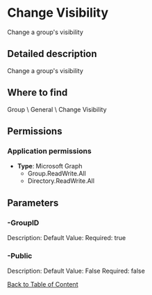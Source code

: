 # Change Visibility

Change a group's visibility

## Detailed description
Change a group's visibility

## Where to find
Group \ General \ Change Visibility

## Permissions
### Application permissions
- **Type**: Microsoft Graph
  - Group.ReadWrite.All
  - Directory.ReadWrite.All


## Parameters
### -GroupID
Description: 
Default Value: 
Required: true

### -Public
Description: 
Default Value: False
Required: false


[Back to Table of Content](../../../README.md)

